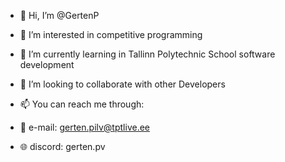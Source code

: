 - 👋 Hi, I’m @GertenP
- 👀 I’m interested in competitive programming
- 🌱 I’m currently learning in Tallinn Polytechnic School software development
- 💞️ I’m looking to collaborate with other Developers
  
- 📫 You can reach me through:
- 📧 e-mail: gerten.pilv@tptlive.ee
- 🌐 discord: gerten.pv

